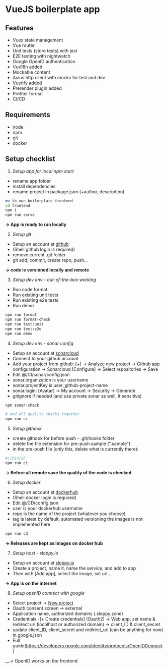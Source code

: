 # VueJS boilerplate app

## Features
- Vuex state management
- Vue router
- Unit tests (store tests) with jest
- E2E testing with nightwatch
- Google OpenID authentication
- Vue18n added
- Mockable content
- Axios http client with mocks for test and dev
- Vuetify added
- Prerender plugin added
- Prettier format
- CI/CD

## Requirements
- node
- npm
- git
- docker

## Setup checklist

1. _Setup app for local npm start_
  - rename app folder
  - install dependencies
  - rename project in package.json (+author, description)

  ```bash
  mv tb-vue-boilerplate frontend
  cd frontend
  npm i
  npm run serve
  ```

  __-> App is ready to run locally__

2.  _Setup git_
  - Setup an account at [github](https://github.io)
  - (Shell github login is required)
  - remove current .git folder
  - git add, commit, create repo, push...

  __-> code is versioned locally and remote__

3. _Setup dev env - out-of-the-box working_
  - Run code format
  - Run existing unit tests
  - Run existing e2e tests
  - Run demo

  ```bash
  npm run format
  npm run format-check
  npm run test:unit
  npm run test:e2e
  npm run demo
  ```

4. _Setup dev env -  sonar config_
  - Setup an account at [sonarcloud](https://sonarcloud.io)
  - Connect to your github account
  - Add your project from github: [+] -> Analyze new project -> Github app configuration -> Sonarcloud [Configure] -> Select repositories -> Save
  - Edit @/CI/sonar/config.json
  - sonar.organization is your username
  - sonar.projectKey is user_github-project-name
  - sonar.login: [Avatar] -> My account -> Security -> Generate
  - gitignore if needed (and use private sonar as well, if sensitive)

  ```bash
  npm sonar-check

  # and all quality checks together
  npm run ci
  ```

5. _Setup githook_
  - create githook for before push - .git/hooks folder
  - delete the file extension for pre-push.sample (".sample")
  - in the pre-push file (only this, delete what is currently there):

  ```bash
  #!/bin/sh
  npm run ci
  ```

  __-> Before all remote save the quality of the code is checked__

6. _Setup docker_
  - Setup an account at [dockerhub](https://hub.docker.com)
  - (Shell docker login is required)
  - Edit @/CD/config.json
  - user is your dockerhub username
  - repo is the name of the project (whatever you choose)
  - tag is latest by default, automated versioning the images is not implemented here

  ```bash
  npm run cd
  ```

  __-> Releases are kept as images on docker hub__

7. _Setup host - sloppy.io_
  - Setup an account at [sloppy.io](https://admin.sloppy.io/)
  - Create a project, name it, name the service, and add to app
  - Then with [Add app], select the image, set url...

  __-> App is on the internet__

8. _Setup openID connect with google_
  - Select project -> [New project](https://console.developers.google.com/)
  - Oauth consent screen -> external
  - Application name, authorized domains (.sloppy.zone)
  - Credentials -[+ Create credentials] (Oauth2) -> Web app, set name & redirect uri (localhost or authorized domain) -> client_ID & client_secret
  - update client_ID, client_secret and redirect_uri (can be anything for now) in google.json
  - Full guide(https://developers.google.com/identity/protocols/OpenIDConnect)

  __-> OpenID works on the frontend
